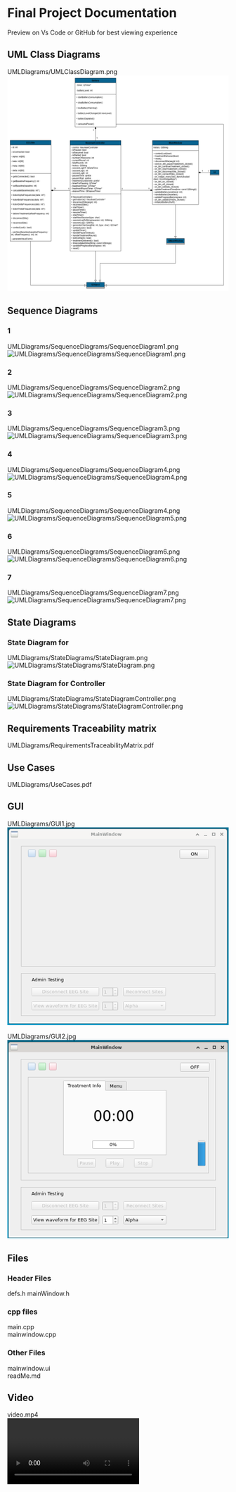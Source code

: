 # Final Project Documentation

Preview on Vs Code or GitHub for best viewing experience  

## UML Class Diagrams

UMLDiagrams/UMLClassDiagram.png
![UMLDiagrams/UMLClassDiagram.png](UMLDiagrams/UMLClassDiagram.png)

## Sequence Diagrams

### 1

UMLDiagrams/SequenceDiagrams/SequenceDiagram1.png
![UMLDiagrams/SequenceDiagrams/SequenceDiagram1.png](UMLDiagrams/SequenceDiagrams/SequenceDiagram1.png)

### 2

UMLDiagrams/SequenceDiagrams/SequenceDiagram2.png
![UMLDiagrams/SequenceDiagrams/SequenceDiagram2.png](UMLDiagrams/SequenceDiagrams/SequenceDiagram2.png)

### 3

UMLDiagrams/SequenceDiagrams/SequenceDiagram3.png
![UMLDiagrams/SequenceDiagrams/SequenceDiagram3.png](UMLDiagrams/SequenceDiagrams/SequenceDiagram3.png)

### 4

UMLDiagrams/SequenceDiagrams/SequenceDiagram4.png
![UMLDiagrams/SequenceDiagrams/SequenceDiagram4.png](UMLDiagrams/SequenceDiagrams/SequenceDiagram4.png)

### 5

UMLDiagrams/SequenceDiagrams/SequenceDiagram4.png
![UMLDiagrams/SequenceDiagrams/SequenceDiagram5.png](UMLDiagrams/SequenceDiagrams/SequenceDiagram5.png)

### 6

UMLDiagrams/SequenceDiagrams/SequenceDiagram6.png
![UMLDiagrams/SequenceDiagrams/SequenceDiagram6.png](UMLDiagrams/SequenceDiagrams/SequenceDiagram6.png)

### 7

UMLDiagrams/SequenceDiagrams/SequenceDiagram7.png
![UMLDiagrams/SequenceDiagrams/SequenceDiagram7.png](UMLDiagrams/SequenceDiagrams/SequenceDiagram7.png)

## State Diagrams

### State Diagram for

UMLDiagrams/StateDiagrams/StateDiagram.png
![UMLDiagrams/StateDiagrams/StateDiagram.png](UMLDiagrams/StateDiagrams/StateDiagram.png)

### State Diagram for Controller

UMLDiagrams/StateDiagrams/StateDiagramController.png
![UMLDiagrams/StateDiagrams/StateDiagramController.png](UMLDiagrams/StateDiagrams/StateDiagramController.png)

## Requirements Traceability matrix

UMLDiagrams/RequirementsTraceabilityMatrix.pdf

## Use Cases

UMLDiagrams/UseCases.pdf

## GUI

UMLDiagrams/GUI1.jpg
![UMLDiagrams/GUI1.png](UMLDiagrams/GUI1.png)

UMLDiagrams/GUI2.jpg
![UMLDiagrams/GUI2.png](UMLDiagrams/GUI2.png)

## Files

### Header Files

defs.h
mainWindow.h

### cpp files

main.cpp  
mainwindow.cpp

### Other Files

mainwindow.ui  
readMe.md

## Video
<!-- Can be renamed -->
video.mp4  
<video controls src="video.mp4" title="Title"></video>
